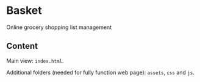 # Basket

Online grocery shopping list management

## Content

Main view: `index.html`.

Additional folders (needed for fully function web page): `assets`, `css` and `js`.
